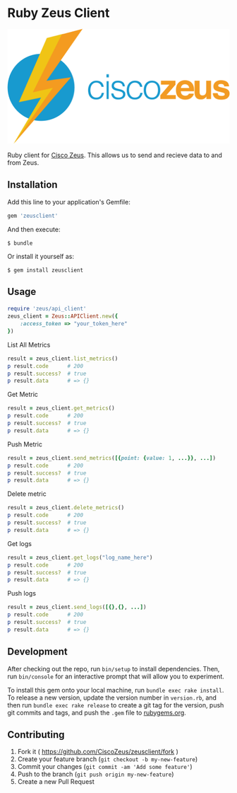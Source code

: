 # Ruby Zeus Client

![Alt text](/icons/zeus-logo.png?raw=true "Zeus Logo")

Ruby client for [Cisco Zeus](http://www.ciscozeus.io/). This allows us to send and recieve data to and from Zeus.

## Installation

Add this line to your application's Gemfile:

```ruby
gem 'zeusclient'
```

And then execute:

    $ bundle

Or install it yourself as:

    $ gem install zeusclient

## Usage

```ruby
require 'zeus/api_client'
zeus_client = Zeus::APIClient.new({
    :access_token => "your_token_here"
})
```

List All Metrics
```ruby
result = zeus_client.list_metrics()
p result.code      # 200
p result.success?  # true
p result.data      # => {}
```

Get Metric
```ruby
result = zeus_client.get_metrics()
p result.code      # 200
p result.success?  # true
p result.data      # => {}
```

Push Metric
```ruby
result = zeus_client.send_metrics([{point: {value: 1, ...}}, ...])
p result.code      # 200
p result.success?  # true
p result.data      # => {}
```

Delete metric
```ruby
result = zeus_client.delete_metrics()
p result.code      # 200
p result.success?  # true
p result.data      # => {}
```

Get logs
```ruby
result = zeus_client.get_logs("log_name_here")
p result.code      # 200
p result.success?  # true
p result.data      # => {}
```

Push logs
```ruby
result = zeus_client.send_logs([{},{}, ...])
p result.code      # 200
p result.success?  # true
p result.data      # => {}
```

## Development

After checking out the repo, run `bin/setup` to install dependencies. Then, run `bin/console` for an interactive prompt that will allow you to experiment.

To install this gem onto your local machine, run `bundle exec rake install`. To release a new version, update the version number in `version.rb`, and then run `bundle exec rake release` to create a git tag for the version, push git commits and tags, and push the `.gem` file to [rubygems.org](https://rubygems.org).

## Contributing

1. Fork it ( https://github.com/CiscoZeus/zeusclient/fork )
2. Create your feature branch (`git checkout -b my-new-feature`)
3. Commit your changes (`git commit -am 'Add some feature'`)
4. Push to the branch (`git push origin my-new-feature`)
5. Create a new Pull Request
